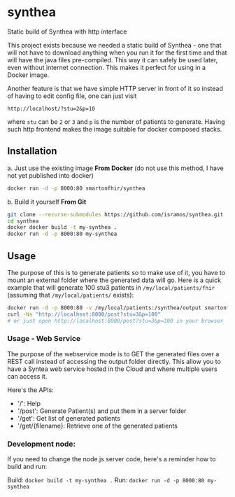 # synthea

Static build of Synthea with http interface

This project exists because we needed a static build of Synthea - one that will
not have to download anything when you run it for the first time and that will
have the java files pre-compiled. This way it can safely be used later, even
without internet connection. This makes it perfect for using in a Docker image.

Another feature is that we have simple HTTP server in front of it so instead of
having to edit config file, one can just visit

```
http://localhost/?stu=2&p=10
```

where `stu` can be `2` or `3` and `p` is the number of patients to generate.
Having such http frontend makes the image suitable for docker composed stacks.

## Installation

a. Just use the existing image **From Docker** (do not use this method, I have not yet published into docker)

```sh
docker run -d -p 8000:80 smartonfhir/synthea
```

b. Build it yourself **From Git**

```sh
git clone --recurse-submodules https://github.com/isramos/synthea.git
cd synthea
docker docker build -t my-synthea .
docker run -d -p 8000:80 my-synthea
```

## Usage

The purpose of this is to generate patients so to make use of it, you have to
mount an external folder where the generated data will go. Here is a quick
example that will generate 100 stu3 patients in `/my/local/patients/fhir`
(assuming that `/my/local/patients/` exists):

```sh
docker run -d -p 8000:80 -v /my/local/patients:/synthea/output smartonfhir/synthea
curl -Ns "http://localhost:8000/post?stu=3&p=100"
# or just open http://localhost:8000/post?stu=3&p=100 in your browser
```


### Usage - Web Service 

The purpose of the webservice mode is to GET the generated files over a REST call instead of accessing the output folder directly. This allow you to have a Syntea web service hosted in the Cloud and where multiple users can access it.

Here's the APIs:

- '/': Help
- '/post': Generate Patient(s) and put them in a server folder
- '/get':  Get list of generated patients
- '/get/{filename}: Retrieve one of the generated patients

### Development node:

If you need to change the node.js server code, here's a reminder how to build and run: 

Build: `docker build -t my-synthea .`
Run: `docker run -d -p 8000:80 my-synthea`
